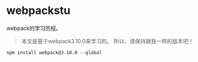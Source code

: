 # webpackstu

webpack的学习历程。

> 本文是基于webpack3.10.0来学习的。
> 所以，请保持跟我一样的版本吧！

```shell
npm install webpack@3.10.0 --global
```